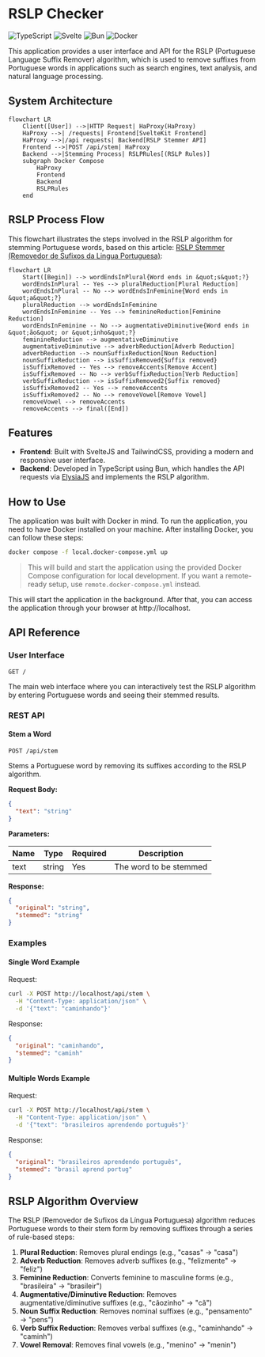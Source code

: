 # RSLP Checker

![TypeScript](https://img.shields.io/badge/typescript-%23007ACC.svg?style=for-the-badge&logo=typescript&logoColor=white)
![Svelte](https://img.shields.io/badge/svelte-%23f1413d.svg?style=for-the-badge&logo=svelte&logoColor=white)
![Bun](https://img.shields.io/badge/Bun-%23000000.svg?style=for-the-badge&logo=bun&logoColor=white)
![Docker](https://img.shields.io/badge/docker-%230db7ed.svg?style=for-the-badge&logo=docker&logoColor=white)

This application provides a user interface and API for the RSLP (Portuguese Language Suffix Remover) algorithm, which is used to remove suffixes from Portuguese words in applications such as search engines, text analysis, and natural language processing.

## System Architecture

```mermaid
flowchart LR
    Client([User]) -->|HTTP Request| HaProxy(HaProxy)
    HaProxy -->| /requests| Frontend[SvelteKit Frontend]
    HaProxy -->|/api requests| Backend[RSLP Stemmer API]
    Frontend -->|POST /api/stem| HaProxy
    Backend -->|Stemming Process| RSLPRules[(RSLP Rules)]
    subgraph Docker Compose
        HaProxy
        Frontend
        Backend
        RSLPRules
    end
```

## RSLP Process Flow

This flowchart illustrates the steps involved in the RSLP algorithm for stemming Portuguese words, based on this article: [RSLP Stemmer (Removedor de Sufixos da Lingua Portuguesa)](https://www.inf.ufrgs.br/~viviane/rslp):

```mermaid
flowchart LR
    Start([Begin]) --> wordEndsInPlural{Word ends in &quot;s&quot;?}
    wordEndsInPlural -- Yes --> pluralReduction[Plural Reduction]
    wordEndsInPlural -- No --> wordEndsInFeminine{Word ends in &quot;a&quot;?}
    pluralReduction --> wordEndsInFeminine
    wordEndsInFeminine -- Yes --> feminineReduction[Feminine Reduction]
    wordEndsInFeminine -- No --> augmentativeDiminutive{Word ends in &quot;ão&quot; or &quot;inho&quot;?}
    feminineReduction --> augmentativeDiminutive
    augmentativeDiminutive --> adverbReduction[Adverb Reduction]
    adverbReduction --> nounSuffixReduction[Noun Reduction]
    nounSuffixReduction --> isSuffixRemoved{Suffix removed}
    isSuffixRemoved -- Yes --> removeAccents[Remove Accent]
    isSuffixRemoved -- No --> verbSuffixReduction[Verb Reduction]
    verbSuffixReduction --> isSuffixRemoved2{Suffix removed}
    isSuffixRemoved2 -- Yes --> removeAccents
    isSuffixRemoved2 -- No --> removeVowel[Remove Vowel]
    removeVowel --> removeAccents
    removeAccents --> final([End])
```

## Features

- **Frontend**: Built with SvelteJS and TailwindCSS, providing a modern and responsive user interface.
- **Backend**: Developed in TypeScript using Bun, which handles the API requests via [ElysiaJS](https://elysiajs.com) and implements the RSLP algorithm.

## How to Use

The application was built with Docker in mind. To run the application, you need to have Docker installed on your machine. After installing Docker, you can follow these steps:

```sh
docker compose -f local.docker-compose.yml up
```
> This will build and start the application using the provided Docker Compose configuration for local development. If you want a remote-ready setup, use `remote.docker-compose.yml` instead.

This will start the application in the background. After that, you can access the application through your browser at http://localhost.

## API Reference

### User Interface

`GET /`

The main web interface where you can interactively test the RSLP algorithm by entering Portuguese words and seeing their stemmed results.

### REST API

#### Stem a Word

```
POST /api/stem
```

Stems a Portuguese word by removing its suffixes according to the RSLP algorithm.

**Request Body:**

```json
{
  "text": "string"
}
```

**Parameters:**

| Name | Type   | Required | Description                     |
|------|--------|----------|---------------------------------|
| text | string | Yes      | The word to be stemmed          |

**Response:**

```json
{
  "original": "string",
  "stemmed": "string"
}
```

### Examples

#### Single Word Example

Request:
```sh
curl -X POST http://localhost/api/stem \
  -H "Content-Type: application/json" \
  -d '{"text": "caminhando"}'
```

Response:
```json
{
  "original": "caminhando",
  "stemmed": "caminh"
}
```

#### Multiple Words Example

Request:
```sh
curl -X POST http://localhost/api/stem \
  -H "Content-Type: application/json" \
  -d '{"text": "brasileiros aprendendo português"}'
```

Response:
```json
{
  "original": "brasileiros aprendendo português",
  "stemmed": "brasil aprend portug"
}
```

## RSLP Algorithm Overview

The RSLP (Removedor de Sufixos da Língua Portuguesa) algorithm reduces Portuguese words to their stem form by removing suffixes through a series of rule-based steps:

1. **Plural Reduction**: Removes plural endings (e.g., "casas" → "casa")
2. **Adverb Reduction**: Removes adverb suffixes (e.g., "felizmente" → "feliz")
3. **Feminine Reduction**: Converts feminine to masculine forms (e.g., "brasileira" → "brasileir")
4. **Augmentative/Diminutive Reduction**: Removes augmentative/diminutive suffixes (e.g., "cãozinho" → "cã")
5. **Noun Suffix Reduction**: Removes nominal suffixes (e.g., "pensamento" → "pens")
6. **Verb Suffix Reduction**: Removes verbal suffixes (e.g., "caminhando" → "caminh")
7. **Vowel Removal**: Removes final vowels (e.g., "menino" → "menin")
